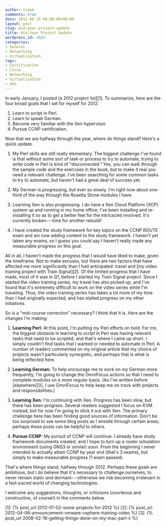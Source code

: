 ```yaml
---
author: slowe
comments: true
date: 2012-06-25 09:00:00+00:00
layout: post
slug: mid-year-project-update
title: Mid-Year Project Update
wordpress_id: 2643
categories:
- General
- Networking
- Virtualization
tags:
- Certification
- Cisco
- Networking
- Virtualization
- Xen
---
```


In early January, I posted [a 2012 project list][1]. To summarize, here are the four broad goals that I set for myself for 2012:

1. Learn to script in Perl.
2. Learn to speak German.
3. Become very familiar with the Xen hypervisor.
4. Pursue CCNP certification.

Now that we are halfway through the year, where do things stand? Here's a quick update.

1. My Perl skills are still really elementary. The biggest challenge I've found is that without some sort of task or process to try to automate, trying to write code in Perl is kind of "disconnected." Yes, you can walk through the sample code and the exercises in the book, but to make it real you need a relevant challenge. I've been searching for some common tasks to try to automate, but haven't had a great deal of success yet.

2. My German is progressing, but ever so slowly. I'm right now about one-third of the way through the Rosetta Stone modules I have.

3. Learning Xen is also progressing. I do have a Xen Cloud Platform (XCP) system up and running in my home office; I've been installing and re-installing it so as to get a better feel for the intricacies involved. It's currently broken---time for another rebuild!

4. I have created the study framework for key topics on the CCNP ROUTE exam and am now adding content to the study framework. I haven't yet taken any exams, so I guess you could say I haven't really made any measurable progress on this goal.

All in all, I haven't made the progress that I would have liked to make, given the timeframe. Not to make excuses, but there are two factors that have affected me more significantly than I had anticipated: travel and [my video training project with Train Signal][2]. Of the limited progress that I have made, most of it was in Q1, before I started my Train Signal project. Since I started the video training series, my travel has also picked up, and I've found that it's extremely difficult to work on the video series while I'm traveling. Thus, the video training series has taken a lot more of my time than I had originally expected, and has stalled progress on my other initiatives.

So is a "mid-course correction" necessary? I think that it is. Here are the changes I'm making:

1. **Learning Perl:** At this point, I'm putting my Perl efforts on hold. For me, the biggest obstacle in learning to script in Perl was having relevant tasks that need to be scripted, and that's where I came up short. I simply couldn't find tasks that I wanted or needed to automate in Perl. A number of readers commented on my original article that my choice of projects wasn't particularly synergistic, and perhaps that is what is being reflected here.

2. **Learning German:** To help encourage me to work on my German more frequently, I'm going to change the OmniFocus actions so that I need to complete modules on a more regular basis. (As I've written before [elsewhere][3], I use OmniFocus to help keep me on track with projects and responsibilities.)

3. **Learning Xen:** I'm continuing with Xen. Progress has been slow, but there has been progress. Several readers suggested I focus on KVM instead, but for now I'm going to stick it out with Xen. The primary challenge here has been finding good sources of information. Don't be too surprised to see some blog posts as I wrestle through certain areas; perhaps these posts can be helpful to others.

4. **Pursue CCNP:** My pursuit of CCNP will continue. I already have study framework documents created, and I hope to turn up a router simulation environment (using GNS3 or similar) soon. From the beginning I never intended to actually attain CCNP by year end (that's 3 exams), but simply to make measurable progress (1 exam passed).

That's where things stand, halfway through 2012. Perhaps these goals are ambitious, but I do believe that it's necessary to challenge ourselves, to never remain static and dormant---otherwise we risk becoming irrelevant in a fast-paced world of changing technologies.

I welcome any suggestions, thoughts, or criticisms (courteous and constructive, of course!) in the comments below.

[1]: {% post_url 2012-01-02-some-projects-for-2012 %}
[2]: {% post_url 2012-04-06-announcement-vmware-vsphere-training-video %}
[3]: {% post_url 2008-02-16-getting-things-done-on-my-mac-part-ii %}
